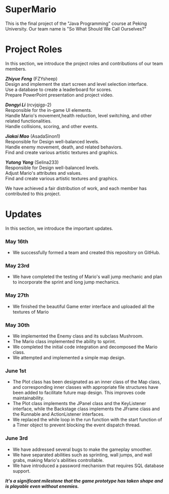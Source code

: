 # SuperMario

This is the final project of the "Java Programming" course at Peking University. Our team name is "So What Should We Call Ourselves?"

# Project Roles

In this section, we introduce the project roles and contributions of our team members.

**_Zhiyue Feng_** (FZYsheep) \
Design and implement the start screen and level selection interface. \
Use a database to create a leaderboard for scores. \
Prepare PowerPoint presentation and project video.

**_Dongyi Li_** (rcvjqigp-2) \
Responsible for the in-game UI elements. \
Handle Mario's movement,health reduction, level switching, and other related functionalities. \
Handle collisions, scoring, and other events.

**_Jiakai Mao_** (AsadaSinon1) \
Responsible for Design well-balanced levels. \
Handle enemy movement, death, and related behaviors. \
Find and create various artistic textures and graphics.

**_Yutong Yang_** (Selina233) \
Responsible for Design well-balanced levels. \
Adjust Mario's attributes and values. \
Find and create various artistic textures and graphics.

We have achieved a fair distribution of work, and each member has contributed to this project.

# Updates

In this section, we introduce the important updates.

### May 16th

- We successfully formed a team and created this repository on GitHub.

### May 23rd

- We have completed the testing of Mario's wall jump mechanic and plan to incorporate the sprint and long jump mechanics.

### May 27th

- We finished the beautiful Game enter interface and uploaded all the textures of Mario

### May 30th

- We implemented the Enemy class and its subclass Mushroom.
- The Mario class implemented the ability to sprint.
- We completed the initial code integration and decomposed the Mario class.
- We attempted and implemented a simple map design.

### June 1st

- The Plot class has been designated as an inner class of the Map class, and corresponding inner classes with appropriate file structures have been added to facilitate future map design. This improves code maintainability.
- The Plot class implements the JPanel class and the KeyListener interface, while the Backstage class implements the JFrame class and the Runnable and ActionListener interfaces.
- We replaced the while loop in the run function with the start function of a Timer object to prevent blocking the event dispatch thread.

### June 3rd

- We have addressed several bugs to make the gameplay smoother.
- We have separated abilities such as sprinting, wall jumps, and wall grabs, making Mario's abilities controllable.
- We have introduced a password mechanism that requires SQL database support.
  
***It's a significant milestone that the game prototype has taken shape and is playable even without enemies.***
